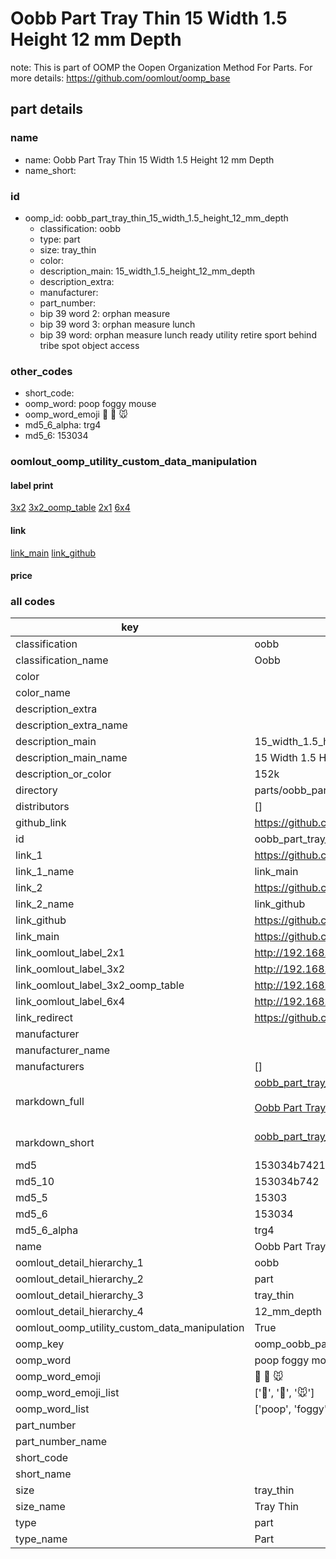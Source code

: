 # Oobb Part Tray Thin 15 Width 1.5 Height 12 mm Depth  

note: This is part of OOMP the Oopen Organization Method For Parts. For more details: https://github.com/oomlout/oomp_base

##  part details
  







### name
* name: Oobb Part Tray Thin 15 Width 1.5 Height 12 mm Depth
* name_short: 
### id
* oomp_id: oobb_part_tray_thin_15_width_1.5_height_12_mm_depth
  * classification: oobb
  * type: part
  * size: tray_thin
  * color: 
  * description_main: 15_width_1.5_height_12_mm_depth
  * description_extra: 
  * manufacturer: 
  * part_number: 
  * bip 39 word 2: orphan measure
  * bip 39 word 3: orphan measure lunch
  * bip 39 word: orphan measure lunch ready utility retire sport behind tribe spot object access

### other_codes
* short_code: 
* oomp_word: poop foggy mouse
* oomp_word_emoji :poop: :foggy: :mouse:
* md5_6_alpha: trg4
* md5_6: 153034






### oomlout_oomp_utility_custom_data_manipulation
#### label print
[3x2](http://192.168.1.245:1112/?label=oomp%20trg4)
[3x2_oomp_table](http://192.168.1.108:1112/?label=oomp%20trg4)
[2x1](http://192.168.1.242:1112/?label=oomp%20trg4)
[6x4](http://192.168.1.55:1112/?label=oomp%20trg4)    

#### link

[link_main](https://github.com/oomlout/oomlout_oomp_version_1_messy/tree/main/parts/oobb_part_tray_thin_15_width_1.5_height_12_mm_depth) [link_github](https://github.com/oomlout/oomlout_oomp_version_1_messy/tree/main/parts/oobb_part_tray_thin_15_width_1.5_height_12_mm_depth)                             

#### price







### all codes 
| key | value |  
| --- | --- |  
| classification | oobb |  
| classification_name | Oobb |  
| color |  |  
| color_name |  |  
| description_extra |  |  
| description_extra_name |  |  
| description_main | 15_width_1.5_height_12_mm_depth |  
| description_main_name | 15 Width 1.5 Height 12 mm Depth |  
| description_or_color | 152k |  
| directory | parts/oobb_part_tray_thin_15_width_1.5_height_12_mm_depth |  
| distributors | [] |  
| github_link | https://github.com/oomlout/oomlout_oomp_part_src/tree/main/parts/oobb_part_tray_thin_15_width_1.5_height_12_mm_depth |  
| id | oobb_part_tray_thin_15_width_1.5_height_12_mm_depth |  
| link_1 | https://github.com/oomlout/oomlout_oomp_version_1_messy/tree/main/parts/oobb_part_tray_thin_15_width_1.5_height_12_mm_depth |  
| link_1_name | link_main |  
| link_2 | https://github.com/oomlout/oomlout_oomp_version_1_messy/tree/main/parts/oobb_part_tray_thin_15_width_1.5_height_12_mm_depth |  
| link_2_name | link_github |  
| link_github | https://github.com/oomlout/oomlout_oomp_version_1_messy/tree/main/parts/oobb_part_tray_thin_15_width_1.5_height_12_mm_depth |  
| link_main | https://github.com/oomlout/oomlout_oomp_version_1_messy/tree/main/parts/oobb_part_tray_thin_15_width_1.5_height_12_mm_depth |  
| link_oomlout_label_2x1 | http://192.168.1.242:1112/?label=oomp%20trg4 |  
| link_oomlout_label_3x2 | http://192.168.1.245:1112/?label=oomp%20trg4 |  
| link_oomlout_label_3x2_oomp_table | http://192.168.1.108:1112/?label=oomp%20trg4 |  
| link_oomlout_label_6x4 | http://192.168.1.55:1112/?label=oomp%20trg4 |  
| link_redirect | https://github.com/oomlout/oomlout_oomp_version_1_messy/tree/main/parts/oobb_part_tray_thin_15_width_1.5_height_12_mm_depth |  
| manufacturer |  |  
| manufacturer_name |  |  
| manufacturers | [] |  
| markdown_full | [oobb_part_tray_thin_15_width_1.5_height_12_mm_depth](none)<br>[](none)<br>[Oobb Part Tray Thin 15 Width 1.5 Height 12 Mm Depth](none)<br><br> |  
| markdown_short | [oobb_part_tray_thin_15_width_1.5_height_12_mm_depth](none)<br><br> |  
| md5 | 153034b742149a56dff82b2d0a627ce6 |  
| md5_10 | 153034b742 |  
| md5_5 | 15303 |  
| md5_6 | 153034 |  
| md5_6_alpha | trg4 |  
| name | Oobb Part Tray Thin 15 Width 1.5 Height 12 mm Depth |  
| oomlout_detail_hierarchy_1 | oobb |  
| oomlout_detail_hierarchy_2 | part |  
| oomlout_detail_hierarchy_3 | tray_thin |  
| oomlout_detail_hierarchy_4 | 12_mm_depth |  
| oomlout_oomp_utility_custom_data_manipulation | True |  
| oomp_key | oomp_oobb_part_tray_thin_15_width_1.5_height_12_mm_depth |  
| oomp_word | poop foggy mouse |  
| oomp_word_emoji | :poop: :foggy: :mouse: |  
| oomp_word_emoji_list | [':poop:', ':foggy:', ':mouse:'] |  
| oomp_word_list | ['poop', 'foggy', 'mouse'] |  
| part_number |  |  
| part_number_name |  |  
| short_code |  |  
| short_name |  |  
| size | tray_thin |  
| size_name | Tray Thin |  
| type | part |  
| type_name | Part |  
